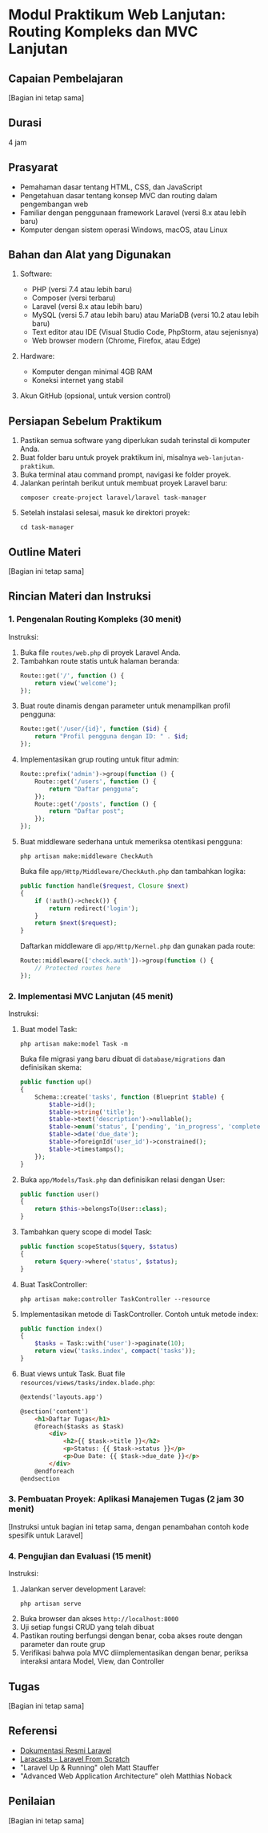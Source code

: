# Modul Praktikum Web Lanjutan: Routing Kompleks dan MVC Lanjutan

## Capaian Pembelajaran
[Bagian ini tetap sama]

## Durasi
4 jam

## Prasyarat
- Pemahaman dasar tentang HTML, CSS, dan JavaScript
- Pengetahuan dasar tentang konsep MVC dan routing dalam pengembangan web
- Familiar dengan penggunaan framework Laravel (versi 8.x atau lebih baru)
- Komputer dengan sistem operasi Windows, macOS, atau Linux

## Bahan dan Alat yang Digunakan
1. Software:
   - PHP (versi 7.4 atau lebih baru)
   - Composer (versi terbaru)
   - Laravel (versi 8.x atau lebih baru)
   - MySQL (versi 5.7 atau lebih baru) atau MariaDB (versi 10.2 atau lebih baru)
   - Text editor atau IDE (Visual Studio Code, PhpStorm, atau sejenisnya)
   - Web browser modern (Chrome, Firefox, atau Edge)

2. Hardware:
   - Komputer dengan minimal 4GB RAM
   - Koneksi internet yang stabil

3. Akun GitHub (opsional, untuk version control)

## Persiapan Sebelum Praktikum
1. Pastikan semua software yang diperlukan sudah terinstal di komputer Anda.
2. Buat folder baru untuk proyek praktikum ini, misalnya `web-lanjutan-praktikum`.
3. Buka terminal atau command prompt, navigasi ke folder proyek.
4. Jalankan perintah berikut untuk membuat proyek Laravel baru:
   ```
   composer create-project laravel/laravel task-manager
   ```
5. Setelah instalasi selesai, masuk ke direktori proyek:
   ```
   cd task-manager
   ```

## Outline Materi
[Bagian ini tetap sama]

## Rincian Materi dan Instruksi

### 1. Pengenalan Routing Kompleks (30 menit)

Instruksi:
1. Buka file `routes/web.php` di proyek Laravel Anda.
2. Tambahkan route statis untuk halaman beranda:
   ```php
   Route::get('/', function () {
       return view('welcome');
   });
   ```
3. Buat route dinamis dengan parameter untuk menampilkan profil pengguna:
   ```php
   Route::get('/user/{id}', function ($id) {
       return "Profil pengguna dengan ID: " . $id;
   });
   ```
4. Implementasikan grup routing untuk fitur admin:
   ```php
   Route::prefix('admin')->group(function () {
       Route::get('/users', function () {
           return "Daftar pengguna";
       });
       Route::get('/posts', function () {
           return "Daftar post";
       });
   });
   ```
5. Buat middleware sederhana untuk memeriksa otentikasi pengguna:
   ```
   php artisan make:middleware CheckAuth
   ```
   Buka file `app/Http/Middleware/CheckAuth.php` dan tambahkan logika:
   ```php
   public function handle($request, Closure $next)
   {
       if (!auth()->check()) {
           return redirect('login');
       }
       return $next($request);
   }
   ```
   Daftarkan middleware di `app/Http/Kernel.php` dan gunakan pada route:
   ```php
   Route::middleware(['check.auth'])->group(function () {
       // Protected routes here
   });
   ```

### 2. Implementasi MVC Lanjutan (45 menit)

Instruksi:
1. Buat model Task:
   ```
   php artisan make:model Task -m
   ```
   Buka file migrasi yang baru dibuat di `database/migrations` dan definisikan skema:
   ```php
   public function up()
   {
       Schema::create('tasks', function (Blueprint $table) {
           $table->id();
           $table->string('title');
           $table->text('description')->nullable();
           $table->enum('status', ['pending', 'in_progress', 'completed']);
           $table->date('due_date');
           $table->foreignId('user_id')->constrained();
           $table->timestamps();
       });
   }
   ```

2. Buka `app/Models/Task.php` dan definisikan relasi dengan User:
   ```php
   public function user()
   {
       return $this->belongsTo(User::class);
   }
   ```

3. Tambahkan query scope di model Task:
   ```php
   public function scopeStatus($query, $status)
   {
       return $query->where('status', $status);
   }
   ```

4. Buat TaskController:
   ```
   php artisan make:controller TaskController --resource
   ```

5. Implementasikan metode di TaskController. Contoh untuk metode index:
   ```php
   public function index()
   {
       $tasks = Task::with('user')->paginate(10);
       return view('tasks.index', compact('tasks'));
   }
   ```

6. Buat views untuk Task. Buat file `resources/views/tasks/index.blade.php`:
   ```html
   @extends('layouts.app')
   
   @section('content')
       <h1>Daftar Tugas</h1>
       @foreach($tasks as $task)
           <div>
               <h2>{{ $task->title }}</h2>
               <p>Status: {{ $task->status }}</p>
               <p>Due Date: {{ $task->due_date }}</p>
           </div>
       @endforeach
   @endsection
   ```

### 3. Pembuatan Proyek: Aplikasi Manajemen Tugas (2 jam 30 menit)

[Instruksi untuk bagian ini tetap sama, dengan penambahan contoh kode spesifik untuk Laravel]

### 4. Pengujian dan Evaluasi (15 menit)

Instruksi:
1. Jalankan server development Laravel:
   ```
   php artisan serve
   ```
2. Buka browser dan akses `http://localhost:8000`
3. Uji setiap fungsi CRUD yang telah dibuat
4. Pastikan routing berfungsi dengan benar, coba akses route dengan parameter dan route grup
5. Verifikasi bahwa pola MVC diimplementasikan dengan benar, periksa interaksi antara Model, View, dan Controller

## Tugas
[Bagian ini tetap sama]

## Referensi
- [Dokumentasi Resmi Laravel](https://laravel.com/docs)
- [Laracasts - Laravel From Scratch](https://laracasts.com/series/laravel-8-from-scratch)
- "Laravel Up & Running" oleh Matt Stauffer
- "Advanced Web Application Architecture" oleh Matthias Noback

## Penilaian
[Bagian ini tetap sama]


